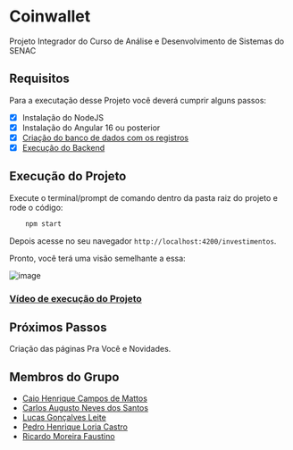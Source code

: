 # Coinwallet

Projeto Integrador do Curso de Análise e Desenvolvimento de Sistemas do SENAC

## Requisitos

Para a executação desse Projeto você deverá cumprir alguns passos: 

- [x] Instalação do NodeJS
- [x] Instalação do Angular 16 ou posterior
- [x] [Criação do banco de dados com os registros](https://github.com/caiohcmattos/coin-wallet-banco)
- [x] [Execução do Backend](https://github.com/luc4sleite/coinwallet-back)

## Execução do Projeto

Execute o terminal/prompt de comando dentro da pasta raiz do projeto e rode o código:
```cmd
    npm start
```

Depois acesse no seu navegador `http://localhost:4200/investimentos`.

Pronto, você terá uma visão semelhante a essa:

![image](https://github.com/luc4sleite/coinwallet-front/assets/115735167/1922d6ae-631e-4000-b1ff-81c37fb0a12d)

### [Vídeo de execução do Projeto](https://youtu.be/fv8MVbPtlYw)

## Próximos Passos

Criação das páginas Pra Você e Novidades.

## Membros do Grupo

- [Caio Henrique Campos de Mattos](https://github.com/caiohcmattos)
- [Carlos Augusto Neves dos Santos]()
- [Lucas Gonçalves Leite](https://github.com/luc4sleite)
- [Pedro Henrique Loria Castro]()
- [Ricardo Moreira Faustino](https://github.com/ricfaus)
